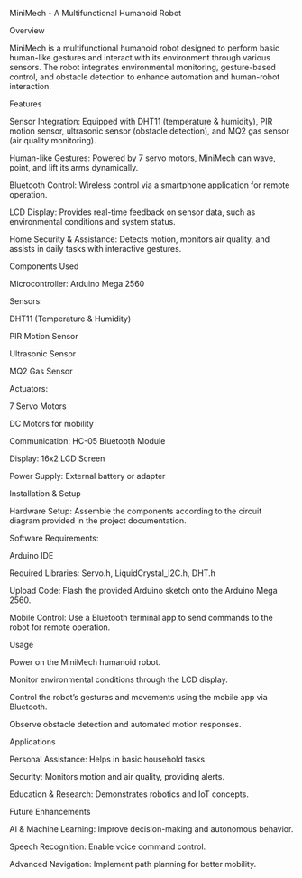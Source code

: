 MiniMech - A Multifunctional Humanoid Robot

Overview

MiniMech is a multifunctional humanoid robot designed to perform basic human-like gestures and interact with its environment through various sensors. The robot integrates environmental monitoring, gesture-based control, and obstacle detection to enhance automation and human-robot interaction.

Features

Sensor Integration: Equipped with DHT11 (temperature & humidity), PIR motion sensor, ultrasonic sensor (obstacle detection), and MQ2 gas sensor (air quality monitoring).

Human-like Gestures: Powered by 7 servo motors, MiniMech can wave, point, and lift its arms dynamically.

Bluetooth Control: Wireless control via a smartphone application for remote operation.

LCD Display: Provides real-time feedback on sensor data, such as environmental conditions and system status.

Home Security & Assistance: Detects motion, monitors air quality, and assists in daily tasks with interactive gestures.

Components Used

Microcontroller: Arduino Mega 2560

Sensors:

DHT11 (Temperature & Humidity)

PIR Motion Sensor

Ultrasonic Sensor

MQ2 Gas Sensor

Actuators:

7 Servo Motors

DC Motors for mobility

Communication: HC-05 Bluetooth Module

Display: 16x2 LCD Screen

Power Supply: External battery or adapter

Installation & Setup

Hardware Setup: Assemble the components according to the circuit diagram provided in the project documentation.

Software Requirements:

Arduino IDE

Required Libraries: Servo.h, LiquidCrystal_I2C.h, DHT.h

Upload Code: Flash the provided Arduino sketch onto the Arduino Mega 2560.

Mobile Control: Use a Bluetooth terminal app to send commands to the robot for remote operation.

Usage

Power on the MiniMech humanoid robot.

Monitor environmental conditions through the LCD display.

Control the robot’s gestures and movements using the mobile app via Bluetooth.

Observe obstacle detection and automated motion responses.

Applications

Personal Assistance: Helps in basic household tasks.

Security: Monitors motion and air quality, providing alerts.

Education & Research: Demonstrates robotics and IoT concepts.

Future Enhancements

AI & Machine Learning: Improve decision-making and autonomous behavior.

Speech Recognition: Enable voice command control.

Advanced Navigation: Implement path planning for better mobility.
